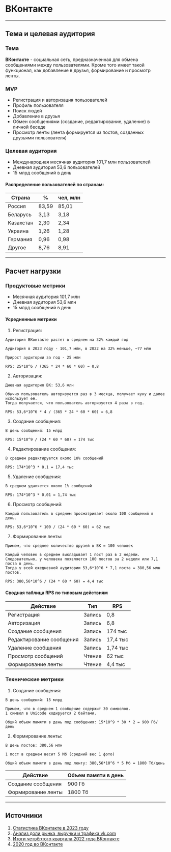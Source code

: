 # ВКонтакте

---

## Тема и целевая аудитория

### Тема

**ВКонтакте** - социальная сеть, предназначенная для обмена сообщениями между пользователями.
Кроме того имеет такой функционал, как добавление в друзья, формирование и просмотр ленты.

### MVP

* Регистрация и авторизация пользователей
* Профиль пользователя
* Поиск людей
* Добавление в друзья
* Обмен сообщениями (создание, редактирование, удаление) в личной беседе
* Просмотр ленты (лента формируется из постов, созданных друзьями пользователя)

### Целевая аудитория

* Международная месячная аудитория 101,7 млн пользователей
* Дневная аудитория 53,6 пользователей
* 15 млрд сообщений в день

#### Распределение пользователей по странам:

| Страна    | %     | чел, млн |
|-----------|-------|----------|
| Россия    | 83,59 | 85,01    |
| Беларусь  | 3,13  | 3,18     |
| Казахстан | 2,30  | 2,34     |
| Украина   | 1,26  | 1,28     | 
| Германия  | 0,96  | 0,98     |
| Другое    | 8,76  | 8,91     |

---

## Расчет нагрузки

### Продуктовые метрики

* Месячная аудитория 101,7 млн
* Дневная аудитория 53,6 млн
* 15 млрд сообщений в день

#### Усредненные метрики

1. Регистрация:

```
Аудитория ВКонтакте растет в среднем на 32% каждый год
   
Аудитория в 2023 году - 101,7 млн, в 2022 на 32% меньше, ~77 млн
   
Прирост аудитории за год - 25 млн
   
RPS: 25*10^6 / (365 * 24 * 60 * 60) = 0,8 
```

2. Авторизация:

```
Дневная аудитория ВК: 53,6 млн
   
Обычно пользователь авторизуется раз в 3 месяца, получает куку и далее использует её.
Тогда получается, что пользователь авторизуется 4 раза в год.
   
RPS: 53,6*10^6 * 4 / (365 * 24 * 60 * 60) = 6,8
```

3. Создание сообщения:

```
В день сообщений: 15 млрд
   
RPS: 15*10^9 / (24 * 60 * 60) = 174 тыс
```

4. Редактирование сообщения:

```
В среднем редактируется около 10% сообщений
   
RPS: 174*10^3 * 0,1 = 17,4 тыс
```

5. Удаление сообщения:

```
В среднем удаляется около 1% сообщений
   
RPS: 174*10^3 * 0,01 = 1,74 тыс
```

6. Просмотр сообщений:

```
Каждый пользователь в среднем просматривает около 100 сообщений в день.
   
RPS: 53,6*10^6 * 100 / (24 * 60 * 60) = 62 тыс
```

7. Формирование ленты:

```
Примем, что среднее количество друзей в ВК = 100 человек
   
Каждый человек в среднем выкладывает 1 пост раз в 2 недели.
Следовательно, у человека появляется 100 постов за 2 недели или 7,1 поста в день.
Тогда у всей ежедневной аудитории 53,6*10^6 * 7,1 поста = 380,56 млн постов.
   
RPS: 380,56*10^6 / (24 * 60 * 60) = 4,4 тыс
```

#### Сводная таблица RPS по типовым действиям

| Действие                 | Тип    | RPS      |
|--------------------------|--------|----------|
| Регистрация              | Запись | 0,8      |
| Авторизация              | Запись | 6,8      |
| Создание сообщения       | Запись | 174 тыс  |
| Редактирование сообщения | Запись | 17,4 тыс |
| Удаление сообщения       | Запись | 1,74 тыс |
| Просмотр сообщений       | Чтение | 62 тыс   |
| Формирование ленты       | Чтение | 4,4 тыс  |

### Технические метрики

1. Создание сообщения:

```
В день сообщений: 15 млрд
   
Примем, что в среднем 1 сообщение содержит 30 символов.
1 символ в Unicode кодируется 2 байтами.
   
Общий объем памяти в день под сообщения: 15*10^9 * 30 * 2 = 900 Гб/день
```

2. Формирование ленты:

```
В день постов: 380,56 млн
   
1 пост в среднем весит 5 Мб (средний вес 1 фото)
   
Общий объем памяти в день под ленту: 380,56*10^6 * 5 Мб = 1800 Тб/день
```

| Действие           | Объем памяти в день |
|--------------------|---------------------|
| Создание сообщения | 900 Гб              |
| Формирование ленты | 1800 Тб             |

---

## Источники

1. [Статистика ВКонтакте в 2023 году](https://inclient.ru/vk-stats/)
2. [Анализ доли рынка, выручки и трафика vk.com](https://www.similarweb.com/ru/website/vk.com/#traffic)
3. [Итоги четвёртого квартала 2022 года ВКонтакте](https://vk.com/press/q4-2022-results)
4. [2020 год во ВКонтакте](https://www.ixbt.com/news/2020/12/25/2020-god-vo-vkontakte-kolichestvo-soobshenij-vyroslo-na-50.html)
